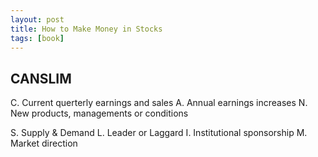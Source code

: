 ```yaml
---
layout: post
title: How to Make Money in Stocks
tags: [book]
---
```


## CANSLIM
C. Current querterly earnings and sales
A. Annual earnings increases
N. New products, managements or conditions

S. Supply & Demand 
L. Leader or Laggard
I. Institutional sponsorship
M. Market direction